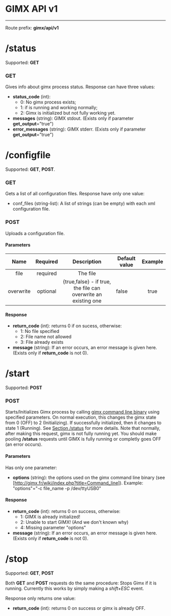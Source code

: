 # GIMX API v1
---
Route prefix: **gimx/api/v1**

# /status
Supported: **GET**
### GET
Gives info about gimx process status. Response can have three values:

* **status_code** (int): 
	- 0: No gimx process exists;
	- 1: if is running and working normally;
	- 2: Gimx is initialized but not fully working yet.
* **messages** (string): GIMX stdout. (Exists only if parameter **get_output**="true")
* **error_messages** (string): GIMX stderr. (Exists only if parameter **get_output**="true")

# /configfile
Supported: **GET**, **POST**.
### GET
Gets a list of all configuration files. Response have only one value:

* conf_files (string-list): A list of strings (can be empty) with each xml configuration file.

### POST
Uploads a configuration file.
#### Parameters
|  **Name** | **Required** |                              **Description**                             | Default value | **Example** |
|:---------:|:------------:|:------------------------------------------------------------------------:|---------------|:-----------:|
| file      | required     | The file                                                                 |               |             |
| overwrite | optional     | {true,false} - if true, the file can overwrite an existing one  | false         | true        |

#### Response
* **return_code** (int): returns 0 if on sucess, otherwise:
	- 1: No file specified
	- 2: File name not allowed
	- 3: File already exists
* **message** (string): If an error occurs, an error message is given here. (Exists only if **return_code** is not 0).

# /start
Supported: **POST**

### POST
Starts/Initializes Gimx process by calling [gimx command line binary](http://gimx.fr/wiki/index.php?title=Command_line) using specified parameters.
On normal execution, this changes the gimx state from 0 (OFF) to 2 (Initializing). If successfully initialized, then it changes to state 1 (Running).
See [Section /status](#/status) for more details. Note that normally, after making this request, gimx is not fully running yet. 
You should make pooling **/status** requests until GIMX is fully running or completly goes OFF (an error occurs).

#### Parameters
Has only one parameter:

* **options** (string): the options used on the gimx command line binary (see [http://gimx.fr/wiki/index.php?title=Command_line]). Example: "options"="-c file_name -p /dev/ttyUSB0"

#### Response
* **return_code** (int): returns 0 on success, otherwise:
	- 1: GIMX is already initialized!
	- 2: Unable to start GIMX! (And we don't known why)
	- 4: Missing parameter "options"
* **message** (string): If an error occurs, an error message is given here. (Exists only if **return_code** is not 0).

# /stop
Supported: **GET**, **POST**

Both **GET** and **POST** requests do the same procedure: Stops Gimx if it is running. Currently this works by simply making a _shift+ESC_ event.

Response only returns one value:

* **return_code** (int): returns 0 on success or gimx is already OFF.
